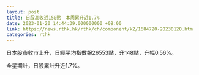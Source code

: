 ```yaml
---
layout: post
title: 日股高收近150點　本周累升近1.7%
date: 2023-01-20 14:44:39.000000000 +08:00
link: https://news.rthk.hk/rthk/ch/component/k2/1684720-20230120.htm
categories: rthk
---
```


日本股市收市上升，日經平均指數報26553點，升148點，升幅0.56%。

全星期計，日股累計升近1.7%。
